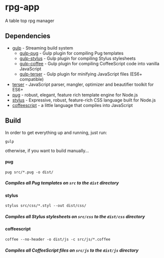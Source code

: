 # rpg-app
A table top rpg manager

## Dependencies
* [gulp](https://gulpjs.com/) - Streaming build system
  * [gulp-pug](https://github.com/gulp-community/gulp-pug) - Gulp plugin for compiling Pug templates
  * [gulp-stylus](https://github.com/stevelacy/gulp-stylus) - Gulp plugin for compiling Stylus stylesheets
  * [gulp-coffee](https://github.com/gulp-community/gulp-coffee) - Gulp plugin for compiling CoffeeScript code into vanilla JavaScript
  * [gulp-terser](https://github.com/terinjokes/gulp-uglify) - Gulp plugin for minifying JavaScript files (ES6+ compatible)
* [terser](https://github.com/terser-js/terser) - JavaScript parser, mangler, optimizer and beautifier toolkit for ES6+
* [pug](https://pugjs.org/api/getting-started.html) - robust, elegant, feature rich template engine for Node.js
* [stylus](http://stylus-lang.com/) - Expressive, robust, feature-rich CSS language built for Node.js
* [coffeescript](https://coffeescript.org/) - a little language that compiles into JavaScript

## Build

In order to get everything up and running, just run:

```
gulp
```

otherwise, if you want to build manually...

#### pug
````
pug src/*.pug -o dist/
````
##### Compiles all Pug templates on `src` to the `dist` directory

#### stylus
```
stylus src/css/*.styl --out dist/css/
```
##### Compiles all Stylus stylesheets on `src/css` to the `dist/css` directory

#### coffeescript
```
coffee --no-header -o dist/js -c src/js/*.coffee
```
##### Compiles all CoffeeScript files on `src/js` to the `dist/js` directory